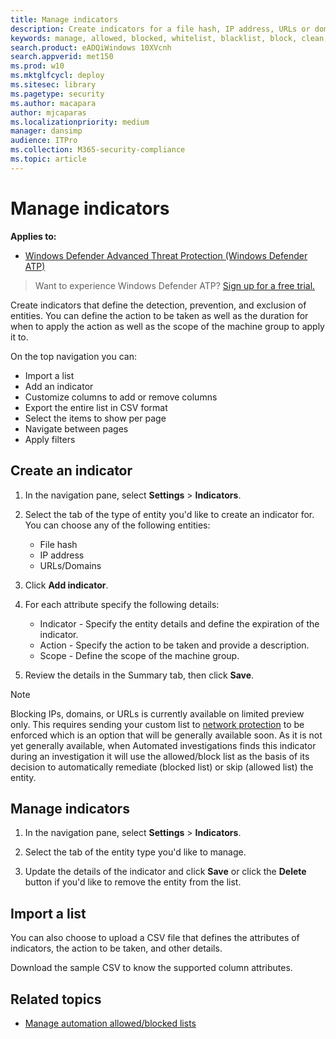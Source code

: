 ```yaml
---
title: Manage indicators 
description: Create indicators for a file hash, IP address, URLs or domains that define the detection, prevention, and exclusion of entities.
keywords: manage, allowed, blocked, whitelist, blacklist, block, clean, malicious, file hash, ip address, urls, domain
search.product: eADQiWindows 10XVcnh
search.appverid: met150
ms.prod: w10
ms.mktglfcycl: deploy
ms.sitesec: library
ms.pagetype: security
ms.author: macapara
author: mjcaparas
ms.localizationpriority: medium
manager: dansimp
audience: ITPro
ms.collection: M365-security-compliance 
ms.topic: article
---
```


# Manage indicators 

**Applies to:**
- [Windows Defender Advanced Threat Protection (Windows Defender ATP)](https://go.microsoft.com/fwlink/p/?linkid=2069559)


>Want to experience Windows Defender ATP? [Sign up for a free trial.](https://www.microsoft.com/en-us/WindowsForBusiness/windows-atp?ocid=docs-wdatp-automationexclusionlist-abovefoldlink)


Create indicators that define the detection, prevention, and exclusion of entities. You can define the action to be taken as well as the duration for when to apply the action as well as the scope of the machine group to apply it to.

On the top navigation you can:
- Import a list
- Add an indicator 
- Customize columns to add or remove columns 
- Export the entire list in CSV format
- Select the items to show per page
- Navigate between pages
- Apply filters 

## Create an indicator
1. In the navigation pane, select **Settings** > **Indicators**.  

2. Select the tab of the type of entity you'd like to create an indicator for. You can choose any of the following entities: 
   - File hash
   - IP address
   - URLs/Domains
  
3. Click **Add indicator**.

4. For each attribute specify the following details:
   - Indicator - Specify the entity details and define the expiration of the indicator.
   - Action - Specify the action to be taken and provide a description.
   - Scope - Define the scope of the machine group.
    
5. Review the details in the Summary tab, then click **Save**.


>[!NOTE]
>Blocking IPs, domains, or URLs is currently available on limited preview only.
>This requires sending your custom list to [network protection](https://docs.microsoft.com/windows/security/threat-protection/windows-defender-exploit-guard/enable-network-protection) to be enforced which is an option that will be generally available soon. 
>As it is not yet generally available, when Automated investigations finds this indicator during an investigation it will use the allowed/block list as the basis of its decision to automatically remediate (blocked list) or skip (allowed list) the entity.


## Manage indicators
1. In the navigation pane, select **Settings** > **Indicators**.  

2. Select the tab of the entity type you'd like to manage.  

3. Update the details of the indicator and click **Save** or click the **Delete** button if you'd like to remove the entity from the list.

## Import a list
You can also choose to upload a CSV file that defines the attributes of indicators, the action to be taken, and other details. 

Download the sample CSV to know the supported column attributes. 


## Related topics
- [Manage automation allowed/blocked lists](manage-automation-allowed-blocked-list-windows-defender-advanced-threat-protection.md)





